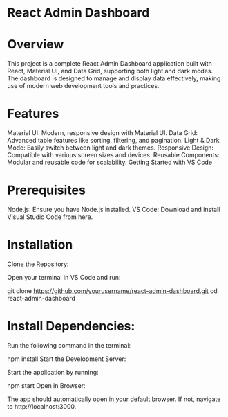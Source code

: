 # React Admin Dashboard
 # Overview
This project is a complete React Admin Dashboard application built with React, Material UI, and Data Grid, supporting both light and dark modes. The dashboard is designed to manage and display data effectively, making use of modern web development tools and practices.

# Features
Material UI: Modern, responsive design with Material UI.
Data Grid: Advanced table features like sorting, filtering, and pagination.
Light & Dark Mode: Easily switch between light and dark themes.
Responsive Design: Compatible with various screen sizes and devices.
Reusable Components: Modular and reusable code for scalability.
Getting Started with VS Code
# Prerequisites
Node.js: Ensure you have Node.js installed. 
VS Code: Download and install Visual Studio Code from here.

# Installation
Clone the Repository:

Open your terminal in VS Code and run:



git clone https://github.com/yourusername/react-admin-dashboard.git
cd react-admin-dashboard
# Install Dependencies:

Run the following command in the terminal:



npm install
Start the Development Server:

Start the application by running:


npm start
Open in Browser:

The app should automatically open in your default browser. If not, navigate to http://localhost:3000.





